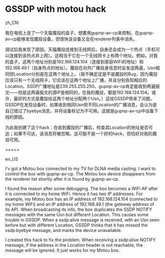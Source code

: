 GSSDP with motou hack
=====

zh\_CN:

我在电视上连了一个天猫魔投的盒子，想要用gupnp-av-cp来控制。在gupnp-av-cp能够发现魔投设备，但很快该设备又会在renderer列表中消失。

调试后我发现了原因。天猫魔投连接到无线网后，自身还会成为一个热点（手机可以连接到该热点并上网）。这相当于它在一个无线网卡上有两个地址。例如，对我的盒子，这两个地址分别是192.168.124.104（连接到家庭WiFi的地址）和192.168.49.1（自身热点的地址）。魔投在向外广播自身信息时会发送两遍，Usn相同但Location分别是在这两个地址上。（我不确定这是不是魔投的Bug，因为魔投应该只有一个无线网卡，它应该在这两个地址上广播，并且分别告知相应的Location。SSDP广播地址是239.255.255.250，gupnp-av-cp肯定能收到两遍报文——但是这两遍报文的源IP是相同的，在我的魔投，都是192.168.124.104。或许，最好的方式是魔投给这两个地址分配两个Usn。）这给GSSDP带来了问题。GSSDP在发现设备时，如果收到相同Usn但不同Location的广播消息，会认为是自己错过了byebye消息，并将设备标记为不可用。这就是gupnp-av-cp中设备下线的原因。

为此我创建了这个hack：在收到魔投的广播后，检查其Location的地址是否可达；如果不可达，该消息将被忽略。这可能不是一个好的hack，但恰好对我的魔投可用。

=====

en\_US

I'v got a Motou box connected to my TV for DLNA media casting. I want to control the box with gupnp-av-cp. The Motou box device disappears from the renderer list shortly after it is found by gupnp-av-cp.

I found the reason after some debugging. The box becomes a WiFi AP after it is connected to my home WiFi. Hence it has two IP addresses. For example, my Motou box has an IP address of 192.168.124.104 (connected to my home WiFi) and an IP address of 192.168.49.1 (the gateway address of its AP). When broadcasting its info, the box duplicates the SSDP NOTIFY messages with the same Usn but different Location. This causes some trouble in GSSDP. When a ssdp:alive message is received,  with an Usn seen before but with different Location, GSSDP thinks that it has missed the ssdp:byebye message, and marks the device unavailable.

I created this hack to fix the problem. When receiving a ssdp:alive NOTIFY message, if the address in the Location header is not reachable, the message will be ignored. It just works for my Motou box.

